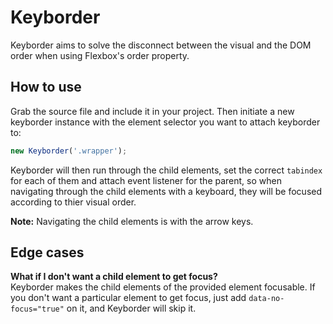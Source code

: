 # Keyborder
Keyborder aims to solve the disconnect between the visual and the DOM order when using Flexbox's order property.

## How to use
Grab the source file and include it in your project. Then initiate a new keyborder instance with the element selector you want to attach keyborder to:

```javascript
new Keyborder('.wrapper');
```

Keyborder will then run through the child elements, set the correct `tabindex` for each of them and attach event listener for the parent, so when navigating through the child elements with a keyboard, they will be focused according to thier visual order. 

**Note:** Navigating the child elements is with the arrow keys.

## Edge cases
**What if I don't want a child element to get focus?**  
Keyborder makes the child elements of the provided element focusable. If you don't want a particular element to get focus, just add `data-no-focus="true"` on it, and Keyborder will skip it.
